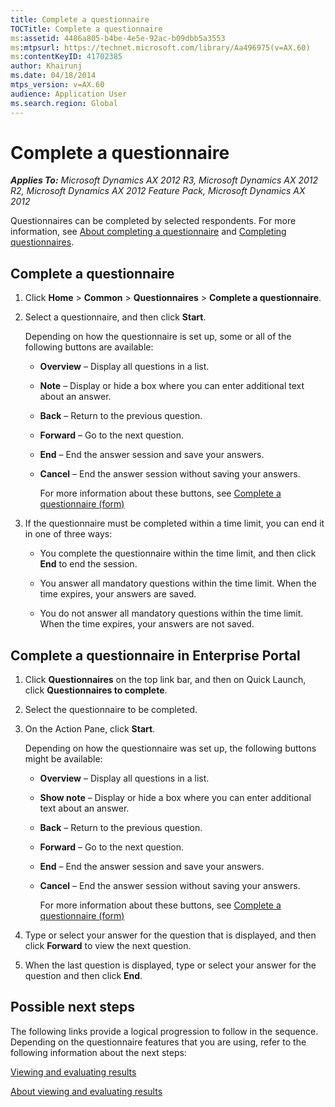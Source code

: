 ```yaml
---
title: Complete a questionnaire
TOCTitle: Complete a questionnaire
ms:assetid: 4486a805-b4be-4e5e-92ac-b09dbb5a3553
ms:mtpsurl: https://technet.microsoft.com/library/Aa496975(v=AX.60)
ms:contentKeyID: 41702385
author: Khairunj
ms.date: 04/18/2014
mtps_version: v=AX.60
audience: Application User
ms.search.region: Global
---
```


# Complete a questionnaire 


_**Applies To:** Microsoft Dynamics AX 2012 R3, Microsoft Dynamics AX 2012 R2, Microsoft Dynamics AX 2012 Feature Pack, Microsoft Dynamics AX 2012_

Questionnaires can be completed by selected respondents. For more information, see [About completing a questionnaire](about-completing-a-questionnaire.md) and [Completing questionnaires](completing-questionnaires.md).

## Complete a questionnaire

1.  Click **Home** \> **Common** \> **Questionnaires** \> **Complete a questionnaire**.

2.  Select a questionnaire, and then click **Start**.
    
    Depending on how the questionnaire is set up, some or all of the following buttons are available:
    
      - **Overview** – Display all questions in a list.
    
      - **Note** – Display or hide a box where you can enter additional text about an answer.
    
      - **Back** – Return to the previous question.
    
      - **Forward** – Go to the next question.
    
      - **End** – End the answer session and save your answers.
    
      - **Cancel** – End the answer session without saving your answers.
        
        For more information about these buttons, see [Complete a questionnaire (form)](https://technet.microsoft.com/library/aa552034\(v=ax.60\))

3.  If the questionnaire must be completed within a time limit, you can end it in one of three ways:
    
      - You complete the questionnaire within the time limit, and then click **End** to end the session.
    
      - You answer all mandatory questions within the time limit. When the time expires, your answers are saved.
    
      - You do not answer all mandatory questions within the time limit. When the time expires, your answers are not saved.

## Complete a questionnaire in Enterprise Portal

1.  Click **Questionnaires** on the top link bar, and then on Quick Launch, click **Questionnaires to complete**.

2.  Select the questionnaire to be completed.

3.  On the Action Pane, click **Start**.
    
    Depending on how the questionnaire was set up, the following buttons might be available:
    
      - **Overview** – Display all questions in a list.
    
      - **Show note** – Display or hide a box where you can enter additional text about an answer.
    
      - **Back** – Return to the previous question.
    
      - **Forward** – Go to the next question.
    
      - **End** – End the answer session and save your answers.
    
      - **Cancel** – End the answer session without saving your answers.
        
        For more information about these buttons, see [Complete a questionnaire (form)](https://technet.microsoft.com/library/aa552034\(v=ax.60\))

4.  Type or select your answer for the question that is displayed, and then click **Forward** to view the next question.

5.  When the last question is displayed, type or select your answer for the question and then click **End**.

## Possible next steps

The following links provide a logical progression to follow in the sequence. Depending on the questionnaire features that you are using, refer to the following information about the next steps:

[Viewing and evaluating results](viewing-and-evaluating-results.md)

[About viewing and evaluating results](about-viewing-and-evaluating-results.md)

  



